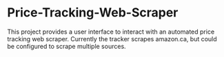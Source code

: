 # Price-Tracking-Web-Scraper
This project provides a user interface to interact with an automated price tracking web scraper. Currently the tracker scrapes amazon.ca, but could be configured to scrape multiple sources.
